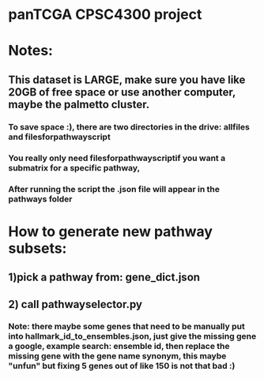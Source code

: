 # panTCGA CPSC4300 project

# Notes:
## This dataset is LARGE, make sure you have like 20GB of free space or use another computer, maybe the palmetto cluster.
### To save space :), there are two directories in the drive: allfiles and filesforpathwayscript
### You really only need filesforpathwayscriptif you want a submatrix for a specific pathway,
### After running the script the <pathwayname>.json file will appear in the pathways folder

# How to generate new pathway subsets:
## 1)pick a pathway from: gene_dict.json
## 2) call pathwayselector.py
### Note: there maybe some genes that need to be manually put into hallmark_id_to_ensembles.json, just give the missing gene a google, example search: <GeneName> ensemble id, then replace the missing gene with the gene name synonym, this maybe "unfun" but fixing 5 genes out of like 150 is not that bad :)
